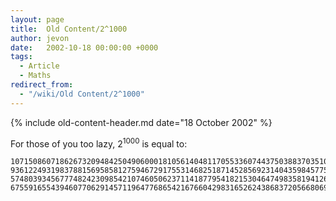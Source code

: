 ```yaml
---
layout: page
title:  Old Content/2^1000
author: jevon
date:   2002-10-18 00:00:00 +0000
tags:
  - Article
  - Maths
redirect_from:
  - "/wiki/Old Content/2^1000"
---
```


{% include old-content-header.md date="18 October 2002" %}

For those of you too lazy, 2<sup>1000</sup> is equal to:

```
1071508607186267320948425049060001810561404811705533607443750388370351051124
9361224931983788156958581275946729175531468251871452856923140435984577574698
5748039345677748242309854210746050623711418779541821530464749835819412673987
67559165543946077062914571196477686542167660429831652624386837205668069376
```
